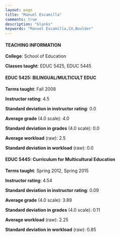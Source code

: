 ```yaml
---
layout: page
title: "Manuel Escamilla" 
comments: true
description: "blanks"
keywords: "Manuel Escamilla,CU,Boulder"
---
```

<head>
<script src="https://ajax.googleapis.com/ajax/libs/jquery/2.1.3/jquery.min.js"></script>
<script src="https://dl.dropboxusercontent.com/s/pc42nxpaw1ea4o9/highcharts.js?dl=0"></script>
<!-- <script src="../assets/js/highcharts.js"></script> -->
<style type="text/css">@font-face {
	font-family: "Bebas Neue";
	src: url(https://www.filehosting.org/file/details/544349/BebasNeue Regular.otf) format("opentype");
	}
	h1.Bebas { 
		font-family: "Bebas Neue", Verdana, Tahoma;
	}
</style>
</head>
	   
#### TEACHING INFORMATION

**College**: School of Education

**Classes taught**: EDUC 5425, EDUC 5445

#### EDUC 5425: BILINGUAL/MULTICULT EDUC

**Terms taught**: Fall 2008

**Instructor rating**: 4.5

**Standard deviation in instructor rating**: 0.0

**Average grade** (4.0 scale): 4.0

**Standard deviation in grades** (4.0 scale): 0.0

**Average workload** (raw): 2.5

**Standard deviation in workload** (raw): 0.0

#### EDUC 5445: Curriculum for Multicultural Education

**Terms taught**: Spring 2012, Spring 2015

**Instructor rating**: 4.54

**Standard deviation in instructor rating**: 0.09

**Average grade** (4.0 scale): 3.89

**Standard deviation in grades** (4.0 scale): 0.11

**Average workload** (raw): 2.25

**Standard deviation in workload** (raw): 0.85

